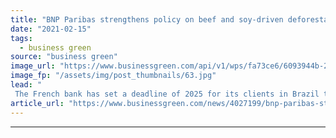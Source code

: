 ```yaml
---
title: "BNP Paribas strengthens policy on beef and soy-driven deforestation in Brazil"
date: "2021-02-15"
tags: 
  - business green
source: "business green"
image_url: "https://www.businessgreen.com/api/v1/wps/fa73ce6/6093944b-2690-4420-9b1c-3455ff45a390/7/Cerrado-c-RosarioXavier-185x114.jpg"
image_fp: "/assets/img/post_thumbnails/63.jpg"
lead: "
 The French bank has set a deadline of 2025 for its clients in Brazil to achieve zero deforestation and full traceability in their production and supply chains ..."
article_url: "https://www.businessgreen.com/news/4027199/bnp-paribas-strengthens-policy-beef-soy-driven-deforestation-brazil"
---
```


---
